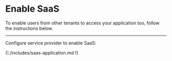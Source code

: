 # Enable SaaS  

To enable users from other tenants to access your application too, follow the instructions below. 

-----

Configure service provider to enable SaaS:

{!./includes/saas-application.md !}